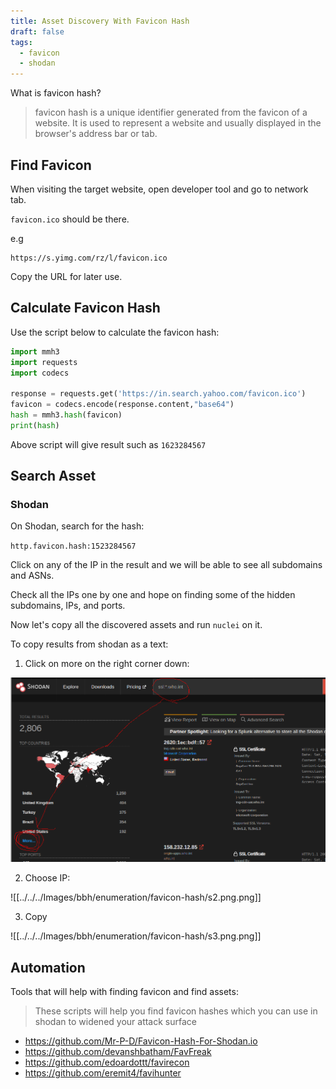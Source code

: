 ```yaml
---
title: Asset Discovery With Favicon Hash
draft: false
tags:
  - favicon
  - shodan
---
```

What is favicon hash?

> favicon hash is a unique identifier generated from the favicon of a website. It is used to represent a website and usually displayed in the browser's address bar or tab.

## Find Favicon

When visiting the target website, open developer tool and go to network tab.

`favicon.ico` should be there.

e.g

```
https://s.yimg.com/rz/l/favicon.ico
```

Copy the URL for later use.

## Calculate Favicon Hash

Use the script below to calculate the favicon hash:

```python
import mmh3 
import requests 
import codecs

response = requests.get('https://in.search.yahoo.com/favicon.ico')
favicon = codecs.encode(response.content,"base64") 
hash = mmh3.hash(favicon) 
print(hash)
```

Above script will give result such as `1623284567`

## Search Asset
### Shodan

On Shodan, search for the hash:

`http.favicon.hash:1523284567`

Click on any of the IP in the result and we will be able to see all subdomains and ASNs.

Check all the IPs one by one and hope on finding some of the hidden subdomains, IPs, and ports. 

Now let's copy all the discovered assets and run `nuclei` on it. 


To copy results from shodan as a text:

1. Click on more on the right corner down:

![alt text](https://raw.githubusercontent.com/jadu101/jadu101.github.io/v4/Images/bbh/enumeration/favicon-hash/s1.png)

2. Choose IP:

![[../../../Images/bbh/enumeration/favicon-hash/s2.png.png]]

3. Copy

![[../../../Images/bbh/enumeration/favicon-hash/s3.png.png]]


## Automation

Tools that will help with finding favicon and find assets:

> These scripts will help you find favicon hashes which you can use in shodan to widened your attack surface

- https://github.com/Mr-P-D/Favicon-Hash-For-Shodan.io 
- https://github.com/devanshbatham/FavFreak
- https://github.com/edoardottt/favirecon
- https://github.com/eremit4/favihunter


